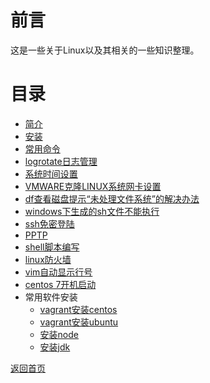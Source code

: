 # 前言
这是一些关于Linux以及其相关的一些知识整理。

# 目录
* [简介](readme.md)
* [安装](install.md)
* [常用命令](./content/commands/linux_commands.md)
* [logrotate日志管理](content/log_management.md)
* [系统时间设置](content/system_time.md)
* [VMWARE克隆LINUX系统网卡设置](content/clone_linux_network.md)
* [df查看磁盘提示“未处理文件系统”的解决办法](content/df_error.md)
* [windows下生成的sh文件不能执行](content/no_such_file.md)
* [ssh免密登陆](content/ssh_no_password_login.md)
* [PPTP](content/pptp.md)
* [shell脚本编写](content/shell.md)
* [linux防火墙](content/iptables.md)
* [vim自动显示行号](content/vim_line.md)
* [centos 7开机启动](content/systemd.md)
* 常用软件安装
  * [vagrant安装centos](content/install/vagrant.md)
  * [vagrant安装ubuntu](content/install/ubuntu.md)
  * [安装node](content/install-node.md)
  * [安装jdk](content/install/jdk.md)
  
[返回首页](/readme.md)